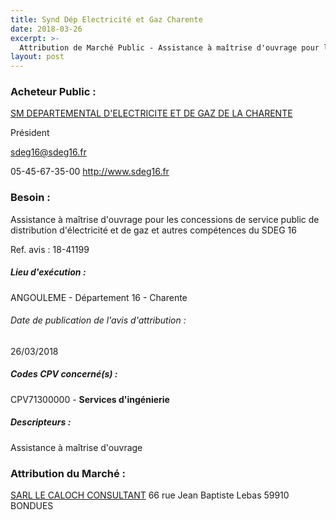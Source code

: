 ```yaml
---
title: Synd Dép Electricité et Gaz Charente
date: 2018-03-26
excerpt: >-
  Attribution de Marché Public - Assistance à maîtrise d'ouvrage pour les concessions de service public de distribution d'électricité et de gaz et autres compétences du SDEG 16
layout: post
---
```


### Acheteur Public : 
<a href="/acheteur-33/siren-251600060"> SM DEPARTEMENTAL D'ELECTRICITE ET DE GAZ DE LA CHARENTE</a><br/>

Président

sdeg16@sdeg16.fr

05-45-67-35-00
http://www.sdeg16.fr
### Besoin :

Assistance à maîtrise d'ouvrage pour les concessions de service public de distribution d'électricité et de gaz et autres compétences du SDEG 16

Ref. avis : 18-41199


##### Lieu d'exécution :

ANGOULEME - Département 16 - Charente

###### Date de publication de l'avis d'attribution : 
26/03/2018

##### Codes CPV concerné(s) :
CPV71300000 - **Services d'ingénierie** <br/>

##### Descripteurs :
Assistance à maîtrise d'ouvrage <br/>

### Attribution du Marché :
<a href="/entreprise-266/siren-519945810"> SARL LE CALOCH CONSULTANT</a>    66 rue Jean Baptiste Lebas 59910 BONDUES <br/>
